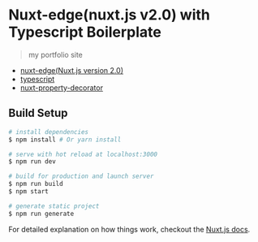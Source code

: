 # Nuxt-edge(nuxt.js v2.0) with Typescript Boilerplate

> my portfolio site

* [nuxt-edge(Nuxt.js version 2.0)](https://www.npmjs.com/package/nuxt-edge)
* [typescript](https://github.com/Microsoft/TypeScript)
* [nuxt-property-decorator](https://github.com/nuxt-community/nuxt-property-decorator)

## Build Setup

``` bash
# install dependencies
$ npm install # Or yarn install

# serve with hot reload at localhost:3000
$ npm run dev

# build for production and launch server
$ npm run build
$ npm start

# generate static project
$ npm run generate
```

For detailed explanation on how things work, checkout the [Nuxt.js docs](https://github.com/nuxt/nuxt.js).


